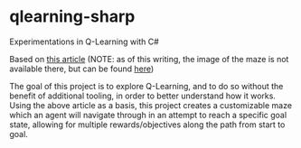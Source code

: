 # qlearning-sharp
Experimentations in Q-Learning with C#

Based on [this article](https://docs.microsoft.com/en-us/archive/msdn-magazine/2018/august/test-run-introduction-to-q-learning-using-csharp) (NOTE: as of this writing, the image of the maze is not available there, but can be found [here](https://jamesmccaffrey.wordpress.com/2018/08/06/q-learning-using-c/))

The goal of this project is to explore Q-Learning, and to do so without the benefit of additional tooling, in order to better understand how it works.  Using the above article as a basis, this project creates a customizable maze which an agent will navigate through in an attempt to reach a specific goal state, allowing for multiple rewards/objectives along the path from start to goal.
